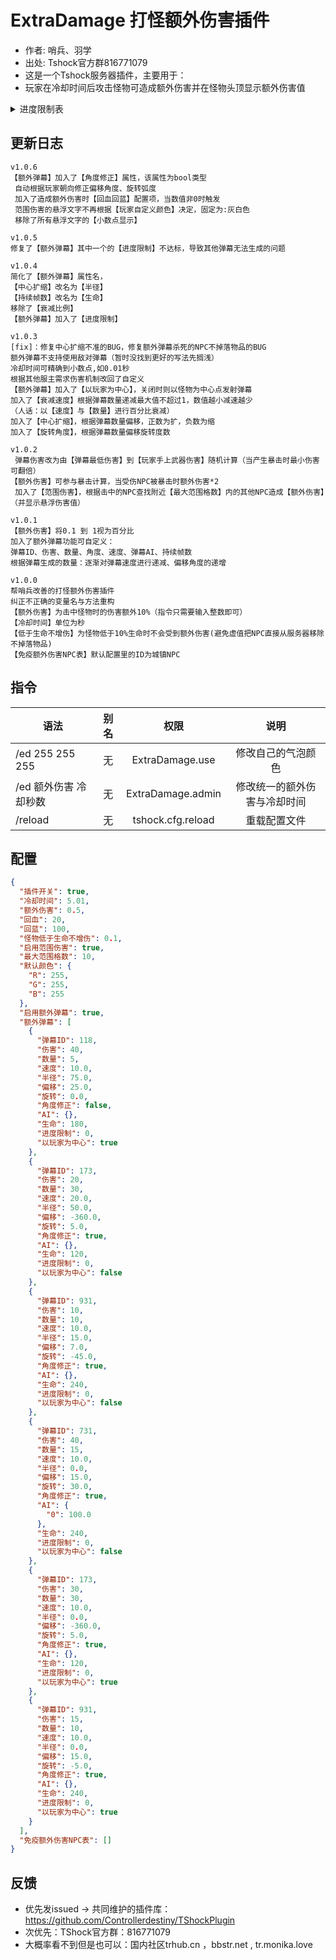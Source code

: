 # ExtraDamage 打怪额外伤害插件

- 作者: 哨兵、羽学
- 出处: Tshock官方群816771079
- 这是一个Tshock服务器插件，主要用于：
- 玩家在冷却时间后攻击怪物可造成额外伤害并在怪物头顶显示额外伤害值

<details>
  <summary>进度限制表</summary>

```事件与进度```
- None (无) - 0
- EyeOfCthulhu (克眼, 克苏鲁之眼) - 1
- SlimeKing (史莱姆王, 史莱姆之王, 史王) - 2
- EvilBoss (克脑, 克苏鲁之脑, 世界吞噬者, 世界吞噬怪, 世吞) - 3
- Skeletron (骷髅王) - 4
- QueenBee (蜂王) - 5
- Deerclops (鹿角怪, 独眼巨鹿) - 6
- WallOfFlesh (血肉墙, 肉山, 肉后, 困难模式) - 7
- MechBossAny (一王后) - 8
- TheTwins (双子魔眼) - 9
- TheDestroyer (毁灭者, 铁长直) - 10
- SkeletronPrime (机械骷髅王) - 11
- Plantera (世纪之花, 世花) - 12
- Golem (石巨人) - 13
- DukeFishron (猪鲨, 猪龙鱼公爵) - 14
- LunaticCultist (拜月教邪教徒, 拜月) - 15
- Moonlord (月球领主, 月亮领主, 月总) - 16
- EmpressOfLight (光之女皇, 光女) - 17
- QieenSlime (史莱姆皇后, 史后) - 18
- HalloweenTree (哀木) - 19
- HalloweenKing (南瓜王) - 20
- ChristmasTree (长绿尖叫怪) - 21
- ChristmasIceQueen (冰雪女皇) - 22
- ChristmasSantank (圣诞坦克) - 23
- Martians (火星飞碟, 飞碟) - 24
- Clown (小丑) - 25
- TowerSolar (日耀柱) - 26
- TowerVortex (星旋柱) - 27
- TowerNebula (星云柱) - 28
- TowerStardust (星尘柱) - 29
- Goblins (哥布林入侵, 哥布林) - 30
- Pirates (海盗入侵, 海盗) - 31
- Frost (霜月) - 32
- BloodMoon (血月) - 33
- DrakMageT1 (旧日一, 黑暗法师) - 34
- OrgeT2 (旧日二, 巨魔) - 35
- BetsyT3 (旧日三, 贝蒂斯, 双足翼龙) - 36
- Raining (雨天) - 37
- DyaTime (白天) - 38
- Night (夜晚) - 39
- WindyDay (大风天) - 40
- Halloween (万圣节) - 41
- Party (派对) - 42

```世界种子```
- DrunkWorld (2020, 醉酒世界) - 43
- tenthAnniversaryWorld (2021, 十周年) - 44
- ForTheWorthy (ftw) - 45
- RemixWorld (混乱世界, 颠倒世界) - 46
- NotTheBeesWorld (ntb, 蜂蜜世界) - 47
- DontStarveWorld (永恒领域, 饥荒) - 48
- zenithWorld (天顶世界, 天顶) - 49
- NoTrapsWorld (陷阱世界, 陷阱) - 50

```月相```
- FullMoon (满月) - 51
- WaningGibbous (亏凸月) - 52
- ThirdQuarter (下弦月) - 53
- WaningCrescen (残月) - 54
- NewMoon (新月) - 55
- WaxingCrescent (娥眉月) - 56
- FirstQuarter (上弦月) - 57
- WaxingGibbous (盈凸月) - 58

</details>

## 更新日志

```
v1.0.6
【额外弹幕】加入了【角度修正】属性，该属性为bool类型
 自动根据玩家朝向修正偏移角度、旋转弧度
 加入了造成额外伤害时【回血回蓝】配置项，当数值非0时触发
 范围伤害的悬浮文字不再根据【玩家自定义颜色】决定，固定为:灰白色
 移除了所有悬浮文字的【小数点显示】

v1.0.5
修复了【额外弹幕】其中一个的【进度限制】不达标，导致其他弹幕无法生成的问题

v1.0.4
简化了【额外弹幕】属性名，
【中心扩缩】改名为【半径】
【持续帧数】改名为【生命】
移除了【衰减比例】
【额外弹幕】加入了【进度限制】

v1.0.3
[fix]：修复中心扩缩不准的BUG，修复额外弹幕杀死的NPC不掉落物品的BUG
额外弹幕不支持使用敌对弹幕（暂时没找到更好的写法先搁浅）
冷却时间可精确到小数点,如0.01秒
根据其他服主需求伤害机制改回了自定义
【额外弹幕】加入了【以玩家为中心】，关闭时则以怪物为中心点发射弹幕
加入了【衰减速度】根据弹幕数量递减最大值不超过1，数值越小减速越少
（人话：以【速度】与【数量】进行百分比衰减）
加入了【中心扩缩】，根据弹幕数量偏移，正数为扩，负数为缩
加入了【旋转角度】，根据弹幕数量偏移旋转度数

v1.0.2
 弹幕伤害改为由【弹幕最低伤害】到【玩家手上武器伤害】随机计算（当产生暴击时最小伤害可翻倍）
【额外伤害】可参与暴击计算，当受伤NPC被暴击时额外伤害*2
 加入了【范围伤害】，根据击中的NPC查找附近【最大范围格数】内的其他NPC造成【额外伤害】（并显示悬浮伤害值）

v1.0.1
【额外伤害】将0.1 到 1视为百分比
加入了额外弹幕功能可自定义：
弹幕ID、伤害、数量、角度、速度、弹幕AI、持续帧数
根据弹幕生成的数量：逐渐对弹幕速度进行递减、偏移角度的递增

v1.0.0
帮哨兵改善的打怪额外伤害插件
纠正不正确的变量名与方法重构
【额外伤害】为击中怪物时的伤害额外10%（指令只需要输入整数即可）
【冷却时间】单位为秒
【低于生命不增伤】为怪物低于10%生命时不会受到额外伤害(避免虚值把NPC直接从服务器移除不掉落物品)
【免疫额外伤害NPC表】默认配置里的ID为城镇NPC
```

## 指令

| 语法                             | 别名  |       权限       |                   说明                   |
| -------------------------------- | :---: | :--------------: | :--------------------------------------: |
| /ed 255 255 255 | 无 |   ExtraDamage.use    |    修改自己的气泡颜色    |
| /ed 额外伤害 冷却秒数 | 无 |   ExtraDamage.admin    |    修改统一的额外伤害与冷却时间   |
| /reload  | 无 |   tshock.cfg.reload    |    重载配置文件    |

## 配置

```json
{
  "插件开关": true,
  "冷却时间": 5.01,
  "额外伤害": 0.5,
  "回血": 20,
  "回蓝": 100,
  "怪物低于生命不增伤": 0.1,
  "启用范围伤害": true,
  "最大范围格数": 10,
  "默认颜色": {
    "R": 255,
    "G": 255,
    "B": 255
  },
  "启用额外弹幕": true,
  "额外弹幕": [
    {
      "弹幕ID": 118,
      "伤害": 40,
      "数量": 5,
      "速度": 10.0,
      "半径": 75.0,
      "偏移": 25.0,
      "旋转": 0.0,
      "角度修正": false,
      "AI": {},
      "生命": 180,
      "进度限制": 0,
      "以玩家为中心": true
    },
    {
      "弹幕ID": 173,
      "伤害": 20,
      "数量": 30,
      "速度": 20.0,
      "半径": 50.0,
      "偏移": -360.0,
      "旋转": 5.0,
      "角度修正": true,
      "AI": {},
      "生命": 120,
      "进度限制": 0,
      "以玩家为中心": false
    },
    {
      "弹幕ID": 931,
      "伤害": 10,
      "数量": 10,
      "速度": 10.0,
      "半径": 15.0,
      "偏移": 7.0,
      "旋转": -45.0,
      "角度修正": true,
      "AI": {},
      "生命": 240,
      "进度限制": 0,
      "以玩家为中心": false
    },
    {
      "弹幕ID": 731,
      "伤害": 40,
      "数量": 15,
      "速度": 10.0,
      "半径": 0.0,
      "偏移": 15.0,
      "旋转": 30.0,
      "角度修正": true,
      "AI": {
        "0": 100.0
      },
      "生命": 240,
      "进度限制": 0,
      "以玩家为中心": false
    },
    {
      "弹幕ID": 173,
      "伤害": 30,
      "数量": 30,
      "速度": 10.0,
      "半径": 0.0,
      "偏移": -360.0,
      "旋转": 5.0,
      "角度修正": true,
      "AI": {},
      "生命": 120,
      "进度限制": 0,
      "以玩家为中心": true
    },
    {
      "弹幕ID": 931,
      "伤害": 15,
      "数量": 10,
      "速度": 10.0,
      "半径": 0.0,
      "偏移": 15.0,
      "旋转": -5.0,
      "角度修正": true,
      "AI": {},
      "生命": 240,
      "进度限制": 0,
      "以玩家为中心": true
    }
  ],
  "免疫额外伤害NPC表": []
}
```
## 反馈
- 优先发issued -> 共同维护的插件库：https://github.com/Controllerdestiny/TShockPlugin
- 次优先：TShock官方群：816771079
- 大概率看不到但是也可以：国内社区trhub.cn ，bbstr.net , tr.monika.love